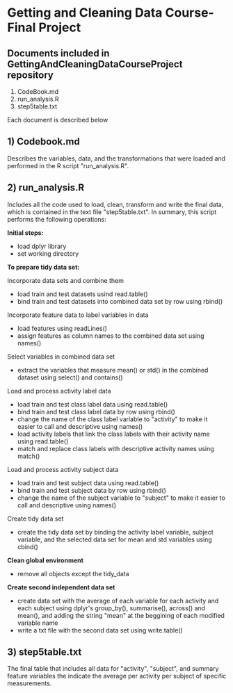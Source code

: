# Getting and Cleaning Data Course- Final Project  


## Documents included in GettingAndCleaningDataCourseProject repository

1) CodeBook.md
2) run_analysis.R
3) step5table.txt

Each document is described below


## 1) Codebook.md

Describes the variables, data, and the transformations that were loaded and performed in the R script "run_analysis.R".


## 2) run_analysis.R

Includes all the code used to load, clean, transform and write the final data, which is contained in the text file "step5table.txt".
In summary, this script performs the following operations:


**Initial steps:**

- load dplyr library 
- set working directory 


**To prepare tidy data set:**

Incorporate data sets and combine them 
- load train and test datasets usind read.table() 
- bind train and test datasets into combined data set by row using rbind() 

Incorporate feature data to label variables in data 
- load features using readLines() 
- assign features as column names to the combined data set using names() 

Select variables in combined data set 
- extract the variables that measure mean() or std() in the combined dataset using select() and contains() 

Load and process activity label data 
- load train and test class label data using read.table() 
- bind train and test class label data by row using rbind() 
- change the name of the class label variable to "activity" to make it easier to call and descriptive using names() 
- load activity labels that link the class labels with their activity name using read.table() 
- match and replace class labels with descriptive activity names using match() 

Load and process activity subject data
- load train and test subject data using read.table()
- bind train and test subject data by row using rbind()
- change the name of the subject variable to "subject" to make it easier to call and descriptive using names() 

Create tidy data set
- create the tidy data set by binding the activity label variable, subject variable, and the selected data set for mean and std variables using cbind()



**Clean global environment**

- remove all objects except the tidy_data



**Create second independent data set**

- create data set with the average of each variable for each activity and each subject using dplyr's group_by(), summarise(), across() and mean(), and adding the string "mean" at the beggining of each modified variable name
- write a txt file with the second data set using write.table()




## 3) step5table.txt

The final table that includes all data for "activity", "subject", and summary feature variables the indicate the average per activity per subject of specific measurements.

